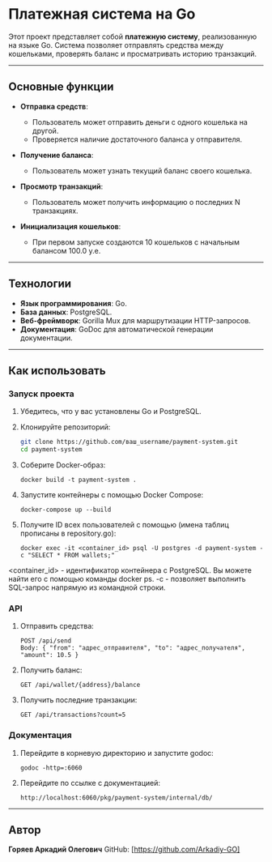 # Платежная система на Go

Этот проект представляет собой **платежную систему**, реализованную на языке Go. Система позволяет отправлять средства между кошельками, проверять баланс и просматривать историю транзакций.

---

## Основные функции

- **Отправка средств**:
  - Пользователь может отправить деньги с одного кошелька на другой.
  - Проверяется наличие достаточного баланса у отправителя.

- **Получение баланса**:
  - Пользователь может узнать текущий баланс своего кошелька.

- **Просмотр транзакций**:
  - Пользователь может получить информацию о последних N транзакциях.

- **Инициализация кошельков**:
  - При первом запуске создаются 10 кошельков с начальным балансом 100.0 у.е.

---

## Технологии

- **Язык программирования**: Go.
- **База данных**: PostgreSQL.
- **Веб-фреймворк**: Gorilla Mux для маршрутизации HTTP-запросов.
- **Документация**: GoDoc для автоматической генерации документации.

---

## Как использовать

### Запуск проекта

1. Убедитесь, что у вас установлены Go и PostgreSQL.

2. Клонируйте репозиторий:

   ```bash
   git clone https://github.com/ваш_username/payment-system.git
   cd payment-system
    ```
3. Соберите Docker-образ:
    ```
    docker build -t payment-system .
    ```
4. Запустите контейнеры с помощью Docker Compose:
    ```
    docker-compose up --build
    ```
5. Получите ID всех пользователей с помощью (имена таблиц прописаны в repository.go):
    ```
    docker exec -it <container_id> psql -U postgres -d payment-system -c "SELECT * FROM wallets;"
    ```
<container_id> - идентификатор контейнера с PostgreSQL. Вы можете найти его с помощью команды docker ps.
-c - позволяет выполнить SQL-запрос напрямую из командной строки.

### API
1. Отправить средства:
    ```
    POST /api/send
    Body: { "from": "адрес_отправителя", "to": "адрес_получателя", "amount": 10.5 }
    ```
2. Получить баланс:
    ```
    GET /api/wallet/{address}/balance
    ```
3. Получить последние транзакции:
    ```
    GET /api/transactions?count=5
    ```

### Документация
1. Перейдите в корневую директорию и запустите godoc:
    ```
    godoc -http=:6060
    ```
2. Перейдите по ссылке с документацией:
    ```
    http://localhost:6060/pkg/payment-system/internal/db/
    ```

---

## Автор
**Горяев Аркадий Олегович**
GitHub: [https://github.com/Arkadiy-GO]
